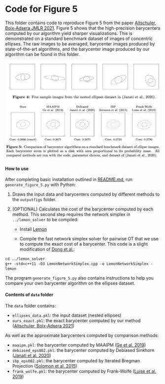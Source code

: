 # Code for Figure 5

This folder contains code to reproduce Figure 5 from the paper [Altschuler, Boix-Adsera JMLR 2021](https://jmlr.org/papers/v22/20-588.html). Figure 5 shows that the high-precision barycenters computed by our algorithm yield sharper visualizations. This is demonstrated on a standard benchmark dataset of images of concentric ellipses. The raw images to be averaged, barycenter images produced by state-of-the-art algorithms, and the barycenter image produced by our algorithm can be found in this folder.

![image](paperfig4.png)
![image](paperfig5.png)

#### How to use
After completing basic installation outlined in [README.md](../README.md), run `generate_figure_5.py` with Python:
1. Draws the input data and barycenters computed by different methods to the `outputfigs` folder.

2. (OPTIONAL) Calculates the cost of the barycenter computed by each method. This second step requires the network simplex in `../lemon_solver` to be compiled:
   * Install [Lemon](https://lemon.cs.elte.hu/trac/lemon)

   * Compile the fast network simplex solver for pairwise OT that we use to compute the exact cost of a barycenter. This code is a slight modification of [Dong et al.](https://github.com/twistedcubic/fast_ot):
  ```
  cd ../lemon_solver
  g++ -std=c++11 -O3 LemonNetworkSimplex.cpp -o LemonNetworkSimplex -lemon
  ```

The program `generate_figure_5.py` also contains instructions to help you compare your own barycenter algorithm on the ellipses dataset.

#### Contents of `data` folder
The `data` folder contains:
* `ellipses_data.pkl`: the input dataset (nested ellipses)
* `ours_exact.pkl`: the exact barycenter computed by our method ([Altschuler, Boix-Adsera 2021](https://jmlr.org/papers/v22/20-588.html))

As well as the approximate barycenters computed by comparison methods:
* `maaipm.pkl`: the barycenter computed by MAAIPM ([Ge et al. 2019](https://papers.nips.cc/paper/2019/hash/0937fb5864ed06ffb59ae5f9b5ed67a9-Abstract.html))
* `debiased_eps002.pkl`: the barycenter computed by Debiased Sinkhorn ([Janati et al. 2020](http://proceedings.mlr.press/v119/janati20a.html))
* `ibp_eps002.pkl`: the barycenter computed by Iterated Bregman Projection ([Solomon et al. 2015](https://dl.acm.org/doi/10.1145/2766963))
* `frank_wolfe.pkl`: the barycenter computed by Frank-Wolfe ([Luise et al. 2019](https://papers.nips.cc/paper/2019/hash/9f96f36b7aae3b1ff847c26ac94c604e-Abstract.html))
